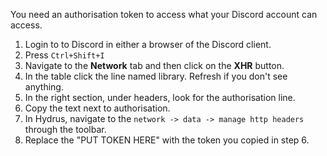 You need an authorisation token to access what your Discord account can access.

1. Login to to Discord in either a browser of the Discord client.
2. Press `Ctrl+Shift+I`
3. Navigate to the **Network** tab and then click on the **XHR** button.
4. In the table click the line named library. Refresh if you don't see anything.
5. In the right section, under headers, look for the authorisation line.
6. Copy the text next to authorisation.
7. In Hydrus, navigate to the `network -> data -> manage http headers` through the toolbar.
8. Replace the "PUT TOKEN HERE" with the token you copied in step 6.